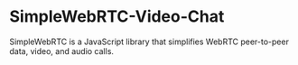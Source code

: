 # SimpleWebRTC-Video-Chat
SimpleWebRTC is a JavaScript library that simplifies WebRTC peer-to-peer data, video, and audio calls.
